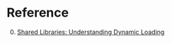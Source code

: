 # Reference

0. [Shared Libraries: Understanding Dynamic Loading](https://amir.rachum.com/blog/2016/09/17/shared-libraries/)

